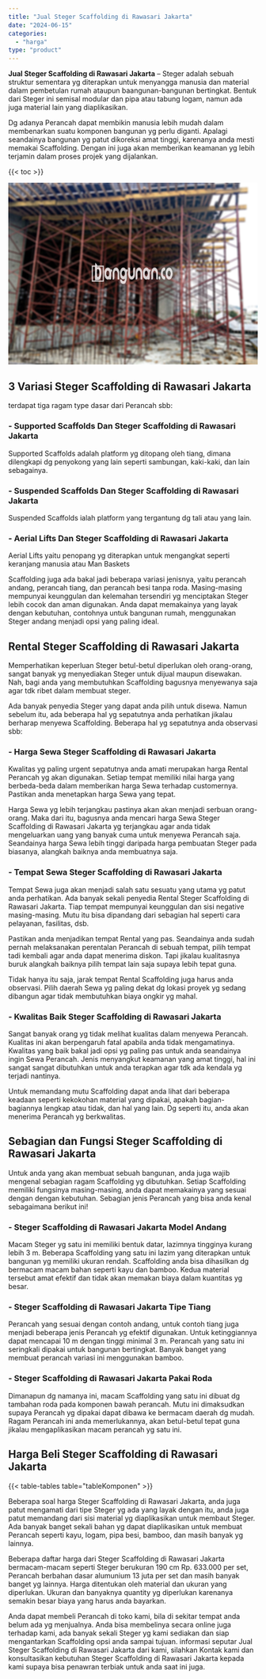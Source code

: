 ```yaml
---
title: "Jual Steger Scaffolding di Rawasari Jakarta"
date: "2024-06-15"
categories: 
  - "harga"
type: "product"
---
```


**Jual Steger Scaffolding di Rawasari Jakarta** – Steger adalah sebuah struktur sementara yg diterapkan untuk menyangga manusia dan material dalam pembetulan rumah ataupun baangunan-bangunan bertingkat. Bentuk dari Steger ini semisal modular dan pipa atau tabung logam, namun ada juga material lain yang diaplikasikan.

Dg adanya Perancah dapat membikin manusia lebih mudah dalam membenarkan suatu komponen bangunan yg perlu diganti. Apalagi seandainya bangunan yg patut dikoreksi amat tinggi, karenanya anda mesti memakai Scaffolding. Dengan ini juga akan memberikan keamanan yg lebih terjamin dalam proses projek yang dijalankan.

{{< toc >}}

![Jual Steger Scaffolding di Rawasari Jakarta](/images/sewa-scaffolding-steger-28.png)

## 3 Variasi Steger Scaffolding di Rawasari Jakarta

terdapat tiga ragam type dasar dari Perancah sbb:

### \- Supported Scaffolds Dan Steger Scaffolding di Rawasari Jakarta

Supported Scaffolds adalah platform yg ditopang oleh tiang, dimana dilengkapi dg penyokong yang lain seperti sambungan, kaki-kaki, dan lain sebagainya.

### \- Suspended Scaffolds Dan Steger Scaffolding di Rawasari Jakarta

Suspended Scaffolds ialah platform yang tergantung dg tali atau yang lain.

### \- Aerial Lifts Dan Steger Scaffolding di Rawasari Jakarta

Aerial Lifts yaitu penopang yg diterapkan untuk mengangkat seperti keranjang manusia atau Man Baskets

Scaffolding juga ada bakal jadi beberapa variasi jenisnya, yaitu perancah andang, perancah tiang, dan perancah besi tanpa roda. Masing-masing mempunyai keunggulan dan kelemahan tersendiri yg menciptakan Steger lebih cocok dan aman digunakan. Anda dapat memakainya yang layak dengan kebutuhan, contohnya untuk bangunan rumah, menggunakan Steger andang menjadi opsi yang paling ideal.

## Rental Steger Scaffolding di Rawasari Jakarta

Memperhatikan keperluan Steger betul-betul diperlukan oleh orang-orang, sangat banyak yg menyediakan Steger untuk dijual maupun disewakan. Nah, bagi anda yang membutuhkan Scaffolding bagusnya menyewanya saja agar tdk ribet dalam membuat steger.

Ada banyak penyedia Steger yang dapat anda pilih untuk disewa. Namun sebelum itu, ada beberapa hal yg sepatutnya anda perhatikan jikalau berharap menyewa Scaffolding. Beberapa hal yg sepatutnya anda observasi sbb:

### \- Harga Sewa Steger Scaffolding di Rawasari Jakarta

Kwalitas yg paling urgent sepatutnya anda amati merupakan harga Rental Perancah yg akan digunakan. Setiap tempat memiliki nilai harga yang berbeda-beda dalam memberikan harga Sewa terhadap customernya. Pastikan anda menetapkan harga Sewa yang tepat.

Harga Sewa yg lebih terjangkau pastinya akan akan menjadi serbuan orang-orang. Maka dari itu, bagusnya anda mencari harga Sewa Steger Scaffolding di Rawasari Jakarta yg terjangkau agar anda tidak mengeluarkan uang yang banyak cuma untuk menyewa Perancah saja. Seandainya harga Sewa lebih tinggi daripada harga pembuatan Steger pada biasanya, alangkah baiknya anda membuatnya saja.

### \- Tempat Sewa Steger Scaffolding di Rawasari Jakarta

Tempat Sewa juga akan menjadi salah satu sesuatu yang utama yg patut anda perhatikan. Ada banyak sekali penyedia Rental Steger Scaffolding di Rawasari Jakarta. Tiap tempat mempunyai keunggulan dan sisi negative masing-masing. Mutu itu bisa dipandang dari sebagian hal seperti cara pelayanan, fasilitas, dsb.

Pastikan anda menjadikan tempat Rental yang pas. Seandainya anda sudah pernah melaksanakan perentalan Perancah di sebuah tempat, pilih tempat tadi kembali agar anda dapat menerima diskon. Tapi jikalau kualitasnya buruk alangkah baiknya pilih tempat lain saja supaya lebih tepat guna.

Tidak hanya itu saja, jarak tempat Rental Scaffolding juga harus anda observasi. Pilih daerah Sewa yg paling dekat dg lokasi proyek yg sedang dibangun agar tidak membutuhkan biaya ongkir yg mahal.

### \- Kwalitas Baik Steger Scaffolding di Rawasari Jakarta

Sangat banyak orang yg tidak melihat kualitas dalam menyewa Perancah. Kualitas ini akan berpengaruh fatal apabila anda tidak mengamatinya. Kwalitas yang baik bakal jadi opsi yg paling pas untuk anda seandainya ingin Sewa Perancah. Jenis menyangkut keamanan yang amat tinggi, hal ini sangat sangat dibutuhkan untuk anda terapkan agar tdk ada kendala yg terjadi nantinya.

Untuk memandang mutu Scaffolding dapat anda lihat dari beberapa keadaan seperti kekokohan material yang dipakai, apakah bagian-bagiannya lengkap atau tidak, dan hal yang lain. Dg seperti itu, anda akan menerima Perancah yg berkwalitas.

## Sebagian dan Fungsi Steger Scaffolding di Rawasari Jakarta

Untuk anda yang akan membuat sebuah bangunan, anda juga wajib mengenal sebagian ragam Scaffolding yg dibutuhkan. Setiap Scaffolding memiliki fungsinya masing-masing, anda dapat memakainya yang sesuai dengan dengan kebutuhan. Sebagian jenis Perancah yang bisa anda kenal sebagaimana berikut ini!

### \- Steger Scaffolding di Rawasari Jakarta Model Andang

Macam Steger yg satu ini memiliki bentuk datar, lazimnya tingginya kurang lebih 3 m. Beberapa Scaffolding yang satu ini lazim yang diterapkan untuk bangunan yg memiliki ukuran rendah. Scaffolding anda bisa dihasilkan dg bermacam macam bahan seperti kayu dan bamboo. Kedua material tersebut amat efektif dan tidak akan memakan biaya dalam kuantitas yg besar.

### \- Steger Scaffolding di Rawasari Jakarta Tipe Tiang

Perancah yang sesuai dengan contoh andang, untuk contoh tiang juga menjadi beberapa jenis Perancah yg efektif digunakan. Untuk ketinggiannya dapat mencapai 10 m dengan tinggi minimal 3 m. Perancah yang satu ini seringkali dipakai untuk bangunan bertingkat. Banyak banget yang membuat perancah variasi ini menggunakan bamboo.

### \- Steger Scaffolding di Rawasari Jakarta Pakai Roda

Dimanapun dg namanya ini, macam Scaffolding yang satu ini dibuat dg tambahan roda pada komponen bawah perancah. Mutu ini dimaksudkan supaya Perancah yg dipakai dapat dibawa ke bermacam daerah dg mudah. Ragam Perancah ini anda memerlukannya, akan betul-betul tepat guna jikalau mengaplikasikan macam perancah yg satu ini.

## Harga Beli Steger Scaffolding di Rawasari Jakarta

{{< table-tables table="tableKomponen" >}}

Beberapa soal harga Steger Scaffolding di Rawasari Jakarta, anda juga patut mengamati dari tipe Steger yg ada yang layak dengan itu, anda juga patut memandang dari sisi material yg diaplikasikan untuk membaut Steger. Ada banyak banget sekali bahan yg dapat diaplikasikan untuk membuat Perancah seperti kayu, logam, pipa besi, bamboo, dan masih banyak yg lainnya.

Beberapa daftar harga dari Steger Scaffolding di Rawasari Jakarta bermacam-macam seperti Steger berukuran 190 cm Rp. 633.000 per set, Perancah berbahan dasar alumunium 13 juta per set dan masih banyak banget yg lainnya. Harga ditentukan oleh material dan ukuran yang diperlukan. Ukuran dan banyaknya quantity yg diperlukan karenanya semakin besar biaya yang harus anda bayarkan.

Anda dapat membeli Perancah di toko kami, bila di sekitar tempat anda belum ada yg menjualnya. Anda bisa membelinya secara online juga terhadap kami, ada banyak sekali Steger yg kami sediakan dan siap mengantarkan Scaffolding opsi anda sampai tujuan. informasi seputar Jual Steger Scaffolding di Rawasari Jakarta dari kami, silahkan Kontak kami dan konsultasikan kebutuhan Steger Scaffolding di Rawasari Jakarta kepada kami supaya bisa penawran terbiak untuk anda saat ini juga.
